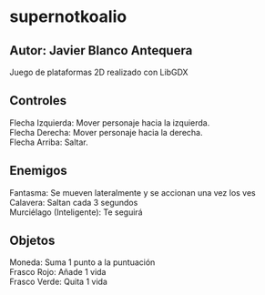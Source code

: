 # supernotkoalio
## Autor: Javier Blanco Antequera

Juego de plataformas 2D realizado con LibGDX

## Controles
Flecha Izquierda: Mover personaje hacia la izquierda.  
Flecha Derecha: Mover personaje hacia la derecha.  
Flecha Arriba: Saltar.

## Enemigos
Fantasma: Se mueven lateralmente y se accionan una vez los ves  
Calavera: Saltan cada 3 segundos  
Murciélago (Inteligente): Te seguirá  

## Objetos
Moneda: Suma 1 punto a la puntuación  
Frasco Rojo: Añade 1 vida  
Frasco Verde: Quita 1 vida
